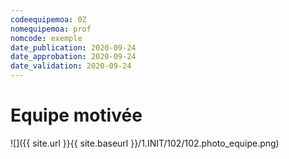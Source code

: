 ```yaml
---
codeequipemoa: 0Z
nomequipemoa: prof
nomcode: exemple
date_publication: 2020-09-24
date_approbation: 2020-09-24
date_validation: 2020-09-24
---
```


# Equipe motivée

![]({{ site.url }}{{ site.baseurl }}/1.INIT/102/102.photo_equipe.png)


